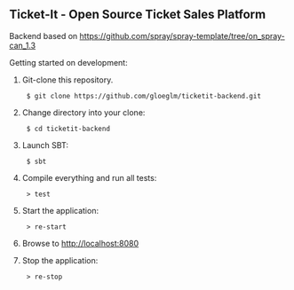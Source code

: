 ## Ticket-It - Open Source Ticket Sales Platform

Backend based on https://github.com/spray/spray-template/tree/on_spray-can_1.3

Getting started on development:

1. Git-clone this repository.

        $ git clone https://github.com/gloeglm/ticketit-backend.git

2. Change directory into your clone:

        $ cd ticketit-backend

3. Launch SBT:

        $ sbt

4. Compile everything and run all tests:

        > test

5. Start the application:

        > re-start

6. Browse to [http://localhost:8080](http://localhost:8080/)

7. Stop the application:

        > re-stop
